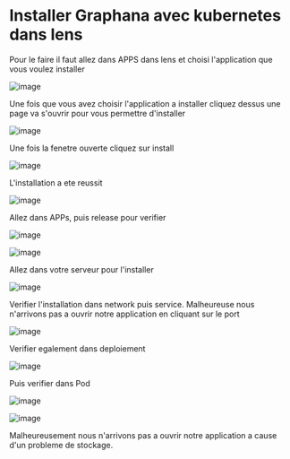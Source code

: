 # Installer Graphana avec kubernetes dans lens

Pour le faire il faut allez dans APPS dans lens et choisi l'application que vous voulez installer

![image](1.JPG)

Une fois que vous avez choisir l'application a installer cliquez dessus une page va s'ouvrir pour vous permettre d'installer

![image](2.JPG)

Une fois la fenetre ouverte cliquez sur install

![image](3.JPG)

L'installation a ete reussit

![image](4.JPG)

Allez dans APPs, puis release pour verifier 

![image](5.JPG)

![image](6.JPG)

Allez dans votre serveur pour l'installer

![image](7.JPG)

Verifier l'installation dans network puis service. Malheureuse nous n'arrivons pas a ouvrir notre application en cliquant sur le port

![image](8.JPG)

Verifier egalement dans deploiement

![image](9.JPG)

Puis verifier dans Pod

![image](10.JPG)

![image](11.JPG)

Malheureusement nous n'arrivons pas a ouvrir notre application a cause d'un probleme de stockage.

